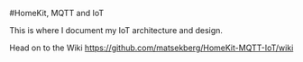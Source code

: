 #HomeKit, MQTT and IoT

This is where I document my IoT architecture and design. 

Head on to the Wiki https://github.com/matsekberg/HomeKit-MQTT-IoT/wiki
